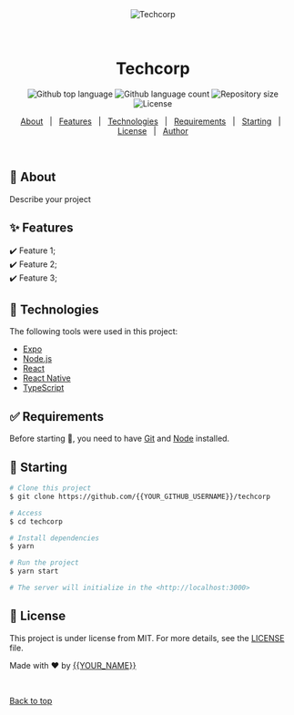 <div align="center" id="top"> 
  <img src="./.github/app.gif" alt="Techcorp" />

  &#xa0;

  <!-- <a href="https://techcorp.netlify.app">Demo</a> -->
</div>

<h1 align="center">Techcorp</h1>

<p align="center">
  <img alt="Github top language" src="https://img.shields.io/github/languages/top/{{YOUR_GITHUB_USERNAME}}/techcorp?color=56BEB8">

  <img alt="Github language count" src="https://img.shields.io/github/languages/count/{{YOUR_GITHUB_USERNAME}}/techcorp?color=56BEB8">

  <img alt="Repository size" src="https://img.shields.io/github/repo-size/{{YOUR_GITHUB_USERNAME}}/techcorp?color=56BEB8">

  <img alt="License" src="https://img.shields.io/github/license/{{YOUR_GITHUB_USERNAME}}/techcorp?color=56BEB8">

  <!-- <img alt="Github issues" src="https://img.shields.io/github/issues/{{YOUR_GITHUB_USERNAME}}/techcorp?color=56BEB8" /> -->

  <!-- <img alt="Github forks" src="https://img.shields.io/github/forks/{{YOUR_GITHUB_USERNAME}}/techcorp?color=56BEB8" /> -->

  <!-- <img alt="Github stars" src="https://img.shields.io/github/stars/{{YOUR_GITHUB_USERNAME}}/techcorp?color=56BEB8" /> -->
</p>

<!-- Status -->

<!-- <h4 align="center"> 
	🚧  Techcorp 🚀 Under construction...  🚧
</h4> 

<hr> -->

<p align="center">
  <a href="#dart-about">About</a> &#xa0; | &#xa0; 
  <a href="#sparkles-features">Features</a> &#xa0; | &#xa0;
  <a href="#rocket-technologies">Technologies</a> &#xa0; | &#xa0;
  <a href="#white_check_mark-requirements">Requirements</a> &#xa0; | &#xa0;
  <a href="#checkered_flag-starting">Starting</a> &#xa0; | &#xa0;
  <a href="#memo-license">License</a> &#xa0; | &#xa0;
  <a href="https://github.com/{{YOUR_GITHUB_USERNAME}}" target="_blank">Author</a>
</p>

<br>

## :dart: About ##

Describe your project

## :sparkles: Features ##

:heavy_check_mark: Feature 1;\
:heavy_check_mark: Feature 2;\
:heavy_check_mark: Feature 3;

## :rocket: Technologies ##

The following tools were used in this project:

- [Expo](https://expo.io/)
- [Node.js](https://nodejs.org/en/)
- [React](https://pt-br.reactjs.org/)
- [React Native](https://reactnative.dev/)
- [TypeScript](https://www.typescriptlang.org/)

## :white_check_mark: Requirements ##

Before starting :checkered_flag:, you need to have [Git](https://git-scm.com) and [Node](https://nodejs.org/en/) installed.

## :checkered_flag: Starting ##

```bash
# Clone this project
$ git clone https://github.com/{{YOUR_GITHUB_USERNAME}}/techcorp

# Access
$ cd techcorp

# Install dependencies
$ yarn

# Run the project
$ yarn start

# The server will initialize in the <http://localhost:3000>
```

## :memo: License ##

This project is under license from MIT. For more details, see the [LICENSE](LICENSE.md) file.


Made with :heart: by <a href="https://github.com/{{YOUR_GITHUB_USERNAME}}" target="_blank">{{YOUR_NAME}}</a>

&#xa0;

<a href="#top">Back to top</a>

